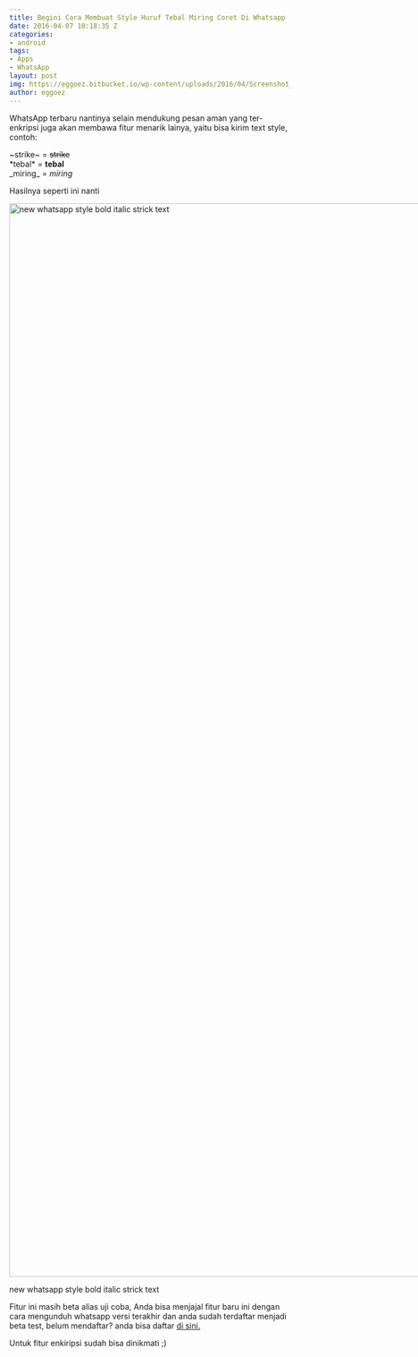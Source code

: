 ```yaml
---
title: Begini Cara Membuat Style Huruf Tebal Miring Coret Di Whatsapp
date: 2016-04-07 10:18:35 Z
categories:
- android
tags:
- Apps
- WhatsApp
layout: post
img: https://eggoez.bitbucket.io/wp-content/uploads/2016/04/Screenshot_2016-04-07-21-54-39.png
author: eggoez
---
```


<p>WhatsApp terbaru nantinya selain mendukung pesan aman yang ter-enkripsi juga akan membawa fitur menarik lainya, yaitu bisa kirim text style, contoh:</p>
<p>~strike~ = <del>strike<br>
</del>*tebal* = <strong>tebal</strong><br>
_miring_ = <em>miring</em></p>
<p>Hasilnya seperti ini nanti</p>
<div id="attachment_2142" style="width: 1090px" class="wp-caption aligncenter thumbnail"><a href="https://eggoez.bitbucket.io/wp-content/uploads/2016/04/Screenshot_2016-04-07-21-54-39.png" rel="attachment wp-att-2142" class="fancybox image"><img class="size-full wp-image-2142" src="https://eggoez.bitbucket.io/wp-content/uploads/2016/04/Screenshot_2016-04-07-21-54-39.png" alt="new whatsapp style bold italic strick text" srcset="https://eggoez.bitbucket.io/wp-content/uploads/2016/04/Screenshot_2016-04-07-21-54-39-768x1365.png 768w, https://eggoez.bitbucket.io/wp-content/uploads/2016/04/Screenshot_2016-04-07-21-54-39-576x1024.png 576w, https://eggoez.bitbucket.io/wp-content/uploads/2016/04/Screenshot_2016-04-07-21-54-39-900x1600.png 900w, https://eggoez.bitbucket.io/wp-content/uploads/2016/04/Screenshot_2016-04-07-21-54-39.png 1080w" sizes="(max-width: 1080px) 100vw, 1080px" width="1080" height="1920"></a><p class="wp-caption-text">new whatsapp style bold italic strick text</p></div>
<p>Fitur ini masih beta alias uji coba, Anda bisa menjajal fitur baru ini dengan cara mengunduh whatsapp versi terakhir dan anda sudah terdaftar menjadi beta test, belum mendaftar? anda bisa daftar <a href="https://play.google.com/apps/testing/com.whatsapp/join?hl=id">di sini.</a></p>
<p>Untuk fitur enkiripsi sudah bisa dinikmati ;)</p>